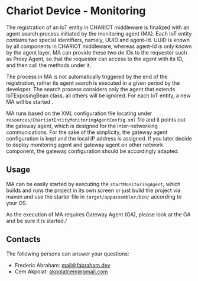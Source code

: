 # Chariot Device - Monitoring

The registration of an IoT entity in CHARIOT middleware is finalized with an agent search process
initiated by the monitoring agent (MA). Each IoT entity contains two special identifiers, namely, UUID and agent-Id. 
UUID is known by all components in CHARIOT middleware, whereas agent-Id is only known by the agent layer. 
MA can provide these two de IDs to the requester such as Proxy Agent, so that the requester can access to the agent with its ID, 
and then call the methods under it.

The process in MA is not automatically triggered by the end of the registration, rather its agent search is executed in a given period by the developer.
The search process considers only the agent that extends IoTExposingBean class, all others will be ignored. For each IoT entity, a new MA will be started .

MA runs based on the XML configuration file locating under `resources/ChartiotEntityMonitoringAgentConfig.xml` file and it points out the gateway agent,
which is designed for the inter-networking communications. For the sake of the simplicity, the gateway agent configuration is kept and the local IP address is assigned. 
If you later decide to deploy monitoring agent and gateway agent on other network component, the gateway configuration should be accordingly adapted.

## Usage

MA can be easily started by executing the `startMonitoringAgent`,  which builds and runs the project in its own screen or just build the project via maven and use the starter file in
`target/appassembler/bin/` according to your OS.

As the execution of MA requires Gateway Agent (GA), please look at the GA and be sure it is started./ 

## Contacts

The following persons can answer your questions: 

- Frederic Abraham: [mail@fabraham.dev](mailto://mail@fabraham.dev)
- Cem Akpolat: [akpolatcem@gmail.com](mailto://akpolatcem@gmail.com)

 
